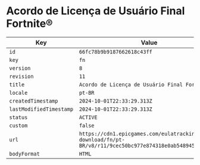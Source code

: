 # Acordo de Licença de Usuário Final Fortnite®

| Key | Value |
| --- | ----- |
| `id` | `66fc78b9b9187662618c43ff` |
| `key` | `fn` |
| `version` | `8` |
| `revision` | `11` |
| `title` | `Acordo de Licença de Usuário Final Fortnite®` |
| `locale` | `pt-BR` |
| `createdTimestamp` | `2024-10-01T22:33:29.313Z` |
| `lastModifiedTimestamp` | `2024-10-01T22:33:29.313Z` |
| `status` | `ACTIVE` |
| `custom` | `false` |
| `url` | `https://cdn1.epicgames.com/eulatracking-download/fn/pt-BR/v8/r11/9cec50bc977e874318e0ab5489457994.pdf` |
| `bodyFormat` | `HTML` |
